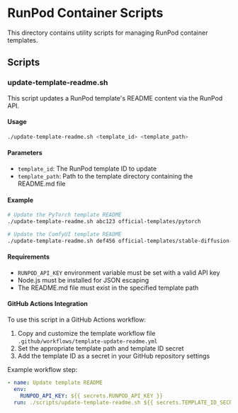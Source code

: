 # RunPod Container Scripts

This directory contains utility scripts for managing RunPod container templates.

## Scripts

### update-template-readme.sh

This script updates a RunPod template's README content via the RunPod API.

#### Usage

```bash
./update-template-readme.sh <template_id> <template_path>
```

#### Parameters

- `template_id`: The RunPod template ID to update
- `template_path`: Path to the template directory containing the README.md file

#### Example

```bash
# Update the PyTorch template README
./update-template-readme.sh abc123 official-templates/pytorch

# Update the ComfyUI template README
./update-template-readme.sh def456 official-templates/stable-diffusion-comfyui
```

#### Requirements

- `RUNPOD_API_KEY` environment variable must be set with a valid API key
- Node.js must be installed for JSON escaping
- The README.md file must exist in the specified template path

#### GitHub Actions Integration

To use this script in a GitHub Actions workflow:

1. Copy and customize the template workflow file `.github/workflows/template-update-readme.yml`
2. Set the appropriate template path and template ID secret
3. Add the template ID as a secret in your GitHub repository settings

Example workflow step:

```yaml
- name: Update template README
  env:
    RUNPOD_API_KEY: ${{ secrets.RUNPOD_API_KEY }}
  run: ./scripts/update-template-readme.sh ${{ secrets.TEMPLATE_ID_SECRET }} official-templates/your-template
```
